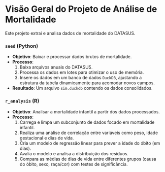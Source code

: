 # Visão Geral do Projeto de Análise de Mortalidade

Este projeto extrai e analisa dados de mortalidade do DATASUS.

### `seed` (Python)

- **Objetivo**: Baixar e processar dados brutos de mortalidade.
- **Processo**:
    1.  Baixa arquivos anuais do DATASUS.
    2.  Processa os dados em lotes para otimizar o uso de memória.
    3.  Insere os dados em um banco de dados `DuckDB`, ajustando a estrutura da tabela dinamicamente para acomodar novos campos.
- **Resultado**: Um arquivo `sim.duckdb` contendo os dados consolidados.

### `r_analysis` (R)

- **Objetivo**: Analisar a mortalidade infantil a partir dos dados processados.
- **Processo**:
    1.  Carrega e limpa um subconjunto de dados focado em mortalidade infantil.
    2.  Realiza uma análise de correlação entre variáveis como peso, idade gestacional e dias de vida.
    3.  Cria um modelo de regressão linear para prever a idade do óbito (em dias).
    4.  Avalia o modelo e analisa a distribuição dos resíduos.
    5.  Compara as médias de dias de vida entre diferentes grupos (causa do óbito, sexo, raça/cor) com testes de significância.